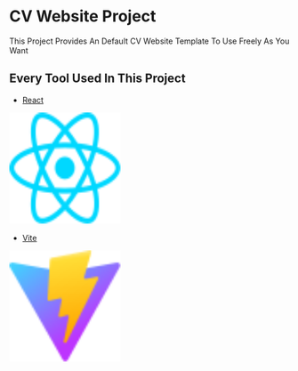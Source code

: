 # CV Website Project

This Project Provides An Default CV Website Template To Use Freely As You Want  

## Every Tool Used In This Project

- [React](https://react.dev)


<img src="https://github.com/RicardoAMMartins/CV-Resume-Website/blob/design-experiment/public/react.svg?raw=true" alt="React Image" width="200" height="200" align-items="center" align-content="center" justify-items="center"   >

- [Vite](https://vitejs.dev)

<img src="https://github.com/RicardoAMMartins/CV-Resume-Website/blob/design-experiment/public/vite.svg?raw=true" alt="Vite Image" width="200" height="200" >

<!-- 

How to show links

- [@vitejs/plugin-react-swc](https://github.com/vitejs/vite-plugin-react-swc) uses [SWC](https://swc.rs/) for Fast Refresh

Italic words

- Configure the top-level `parserOptions` property like this:

How to include js

```js
export default tseslint.config({
  languageOptions: {
    // other options...
    parserOptions: {
      project: ['./tsconfig.node.json', './tsconfig.app.json'],
      tsconfigRootDir: import.meta.dirname,
    },
  },
})
```

-->
